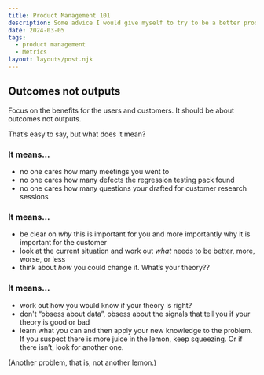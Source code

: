 ```yaml
---
title: Product Management 101
description: Some advice I would give myself to try to be a better product manager.
date: 2024-03-05
tags:
  - product management
  - Metrics
layout: layouts/post.njk
---
```

## Outcomes not outputs
Focus on the benefits for the users and customers. It should be about outcomes not outputs.

That’s easy to say, but what does it mean?

### It means...
- no one cares how many meetings you went to
- no one cares how many defects the regression testing pack found
- no one cares how many questions your drafted for customer research sessions

### It means...
- be clear on *why* this is important for you and more importantly why it is important for the customer
- look at the current situation and work out *what* needs to be better, more, worse, or less
- think about *how* you could change it. What’s your theory??

### It means...
- work out how you would know if your theory is right?
- don't “obsess about data”, obsess about the signals that tell you if your theory is good or bad
- learn what you can and then apply your new knowledge to the problem. If you suspect there is more juice in the lemon, keep squeezing. Or if there isn’t, look for another one. 

(Another problem, that is, not another lemon.)
